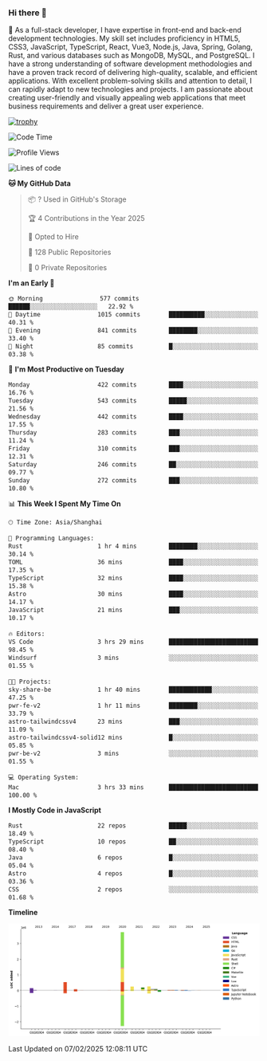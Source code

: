 ### Hi there 👋

🌱 As a full-stack developer, I have expertise in front-end and back-end development technologies. My skill set includes proficiency in HTML5, CSS3, JavaScript, TypeScript, React, Vue3, Node.js, Java, Spring, Golang, Rust, and various databases such as MongoDB, MySQL, and PostgreSQL. I have a strong understanding of software development methodologies and have a proven track record of delivering high-quality, scalable, and efficient applications. With excellent problem-solving skills and attention to detail, I can rapidly adapt to new technologies and projects. I am passionate about creating user-friendly and visually appealing web applications that meet business requirements and deliver a great user experience.

[![trophy](https://github-profile-trophy.vercel.app/?username=elton&rank=SECRET,SSS,SS,S,AAA,AA,A&theme=onedark&no-frame=true&margin-w=10)](https://github.com/ryo-ma/github-profile-trophy)

<!--START_SECTION:waka-->
![Code Time](http://img.shields.io/badge/Code%20Time-1%2C430%20hrs%2055%20mins-blue)

![Profile Views](http://img.shields.io/badge/Profile%20Views-0-blue)

![Lines of code](https://img.shields.io/badge/From%20Hello%20World%20I%27ve%20Written-5.6%20million%20lines%20of%20code-blue)

**🐱 My GitHub Data** 

> 📦 ? Used in GitHub's Storage 
 > 
> 🏆 4 Contributions in the Year 2025
 > 
> 💼 Opted to Hire
 > 
> 📜 128 Public Repositories 
 > 
> 🔑 0 Private Repositories 
 > 
**I'm an Early 🐤** 

```text
🌞 Morning                577 commits         ██████░░░░░░░░░░░░░░░░░░░   22.92 % 
🌆 Daytime                1015 commits        ██████████░░░░░░░░░░░░░░░   40.31 % 
🌃 Evening                841 commits         ████████░░░░░░░░░░░░░░░░░   33.40 % 
🌙 Night                  85 commits          █░░░░░░░░░░░░░░░░░░░░░░░░   03.38 % 
```
📅 **I'm Most Productive on Tuesday** 

```text
Monday                   422 commits         ████░░░░░░░░░░░░░░░░░░░░░   16.76 % 
Tuesday                  543 commits         █████░░░░░░░░░░░░░░░░░░░░   21.56 % 
Wednesday                442 commits         ████░░░░░░░░░░░░░░░░░░░░░   17.55 % 
Thursday                 283 commits         ███░░░░░░░░░░░░░░░░░░░░░░   11.24 % 
Friday                   310 commits         ███░░░░░░░░░░░░░░░░░░░░░░   12.31 % 
Saturday                 246 commits         ██░░░░░░░░░░░░░░░░░░░░░░░   09.77 % 
Sunday                   272 commits         ███░░░░░░░░░░░░░░░░░░░░░░   10.80 % 
```


📊 **This Week I Spent My Time On** 

```text
🕑︎ Time Zone: Asia/Shanghai

💬 Programming Languages: 
Rust                     1 hr 4 mins         ████████░░░░░░░░░░░░░░░░░   30.14 % 
TOML                     36 mins             ████░░░░░░░░░░░░░░░░░░░░░   17.35 % 
TypeScript               32 mins             ████░░░░░░░░░░░░░░░░░░░░░   15.38 % 
Astro                    30 mins             ████░░░░░░░░░░░░░░░░░░░░░   14.17 % 
JavaScript               21 mins             ███░░░░░░░░░░░░░░░░░░░░░░   10.17 % 

🔥 Editors: 
VS Code                  3 hrs 29 mins       █████████████████████████   98.45 % 
Windsurf                 3 mins              ░░░░░░░░░░░░░░░░░░░░░░░░░   01.55 % 

🐱‍💻 Projects: 
sky-share-be             1 hr 40 mins        ████████████░░░░░░░░░░░░░   47.25 % 
pwr-fe-v2                1 hr 11 mins        ████████░░░░░░░░░░░░░░░░░   33.79 % 
astro-tailwindcssv4      23 mins             ███░░░░░░░░░░░░░░░░░░░░░░   11.09 % 
astro-tailwindcssv4-solid12 mins             █░░░░░░░░░░░░░░░░░░░░░░░░   05.85 % 
pwr-be-v2                3 mins              ░░░░░░░░░░░░░░░░░░░░░░░░░   01.55 % 

💻 Operating System: 
Mac                      3 hrs 33 mins       █████████████████████████   100.00 % 
```

**I Mostly Code in JavaScript** 

```text
Rust                     22 repos            █████░░░░░░░░░░░░░░░░░░░░   18.49 % 
TypeScript               10 repos            ██░░░░░░░░░░░░░░░░░░░░░░░   08.40 % 
Java                     6 repos             █░░░░░░░░░░░░░░░░░░░░░░░░   05.04 % 
Astro                    4 repos             █░░░░░░░░░░░░░░░░░░░░░░░░   03.36 % 
CSS                      2 repos             ░░░░░░░░░░░░░░░░░░░░░░░░░   01.68 % 
```



**Timeline**

![Lines of Code chart](https://raw.githubusercontent.com/elton/elton/main/assets/bar_graph.png)


 Last Updated on 07/02/2025 12:08:11 UTC
<!--END_SECTION:waka-->

<!--
**elton/elton** is a ✨ _special_ ✨ repository because its `README.md` (this file) appears on your GitHub profile.

Here are some ideas to get you started:

- 🔭 I’m currently working on ...
- 🌱 I’m currently learning ...
- 👯 I’m looking to collaborate on ...
- 🤔 I’m looking for help with ...
- 💬 Ask me about ...
- 📫 How to reach me: ...
- 😄 Pronouns: ...
- ⚡ Fun fact: ...
-->
